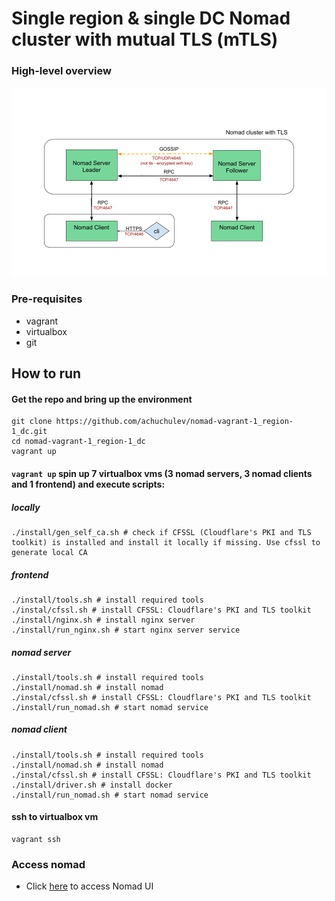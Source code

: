 # Single region & single DC Nomad cluster with mutual TLS (mTLS) 

### High-level overview

<img src="diagrams/Nomad_with_mTLS.png" />

### Pre-requisites

- vagrant
- virtualbox
- git

## How to run

#### Get the repo and bring up the environment

```
git clone https://github.com/achuchulev/nomad-vagrant-1_region-1_dc.git
cd nomad-vagrant-1_region-1_dc
vagrant up
```

#### `vagrant up` spin up 7 virtualbox vms (3 nomad servers, 3 nomad clients and 1 frontend) and execute scripts:

##### locally

```
./install/gen_self_ca.sh # check if CFSSL (Cloudflare's PKI and TLS toolkit) is installed and install it locally if missing. Use cfssl to generate local CA

```

##### frontend

```
./install/tools.sh # install required tools
./instal/cfssl.sh # install CFSSL: Cloudflare's PKI and TLS toolkit
./install/nginx.sh # install nginx server
./install/run_nginx.sh # start nginx server service
```

##### nomad server

```
./install/tools.sh # install required tools
./install/nomad.sh # install nomad
./instal/cfssl.sh # install CFSSL: Cloudflare's PKI and TLS toolkit
./install/run_nomad.sh # start nomad service
```

##### nomad client

```
./install/tools.sh # install required tools
./install/nomad.sh # install nomad
./instal/cfssl.sh # install CFSSL: Cloudflare's PKI and TLS toolkit
./install/driver.sh # install docker
./install/run_nomad.sh # start nomad service
```

#### ssh to virtualbox vm

```
vagrant ssh
```

### Access nomad

- Click [here](http://192.168.10.250) to access Nomad UI
